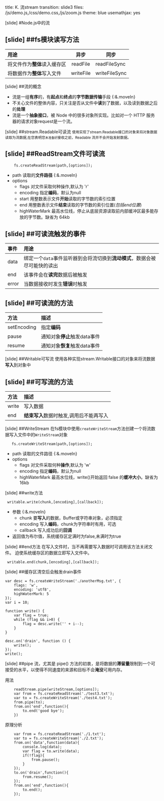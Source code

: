 title: K. 流stream
transition: slide3
files: /js/demo.js,/css/demo.css,/js/zoom.js
theme: blue
usemathjax: yes

[slide]
#Node.js中的流

[slide]
##fs模块读写方法
---
用途 | 异步 | 同步
:-------|:------:|-------
将文件作为**整体**读入缓存区 | readFile | readFileSync
将数据作为**整体**写入文件 | writeFile | writeFileSync

[slide]
##流的概念
- 流是一组**有序**的，有**起点**和**终点**的**字节数据传输**手段 {:&.moveIn}
- 不关心文件的整体内容，只关注是否从文件中**读**到了数据，以及读到数据之后的**处理**
- 流是一个**抽象接口**，被 Node 中的很多对象所实现。比如对一个 HTTP 服务器的请求对象request是一个流。

[slide]
##stream.Readable可读流
<small>使用实现了stream.Readable接口的对象来将对象数据读取为流数据,在您表明您`未准备好`接收之前，Readable 流并不会开始发射数据。</small>

[slide]
##ReadStream文件可读流
----
```
    fs.createReadStream(path,[options]);
```
- path 读取的**文件路径** {:&.moveIn}
- options
    - flags 对文件采取何种操作,默认为 'r'
    - encoding 指定**编码**，默认为null
    - start 用整数表示文件**开始**读取的字节数的索引位置
    - end  用整数表示文件**结束**读取的字节数的索引位置(*包括end位置*)
    - highWaterMark  最高水位线，停止从底层资源读取前内部缓冲区最多能存放的字节数。缺省为 64kb

[slide]
##可读流触发的**事件**
----
事件 | 用途
:-------|:------
data | 绑定一个`data`事件监听器到会将流切换到**流动模式**，数据会被尽可能快的读出
end | 该事件会在**读完**数据后被触发
error | 当数据接收时发生**错误**时触发


[slide]
##可读流的方法
----
 方法 | 描述
:-------|:------
setEncoding | 指定**编码**
pause | 通知对象**停止**触发data事件
resume | 通知对象**恢复**触发data事件


[slide]
##Writable可写流
使用各种实现stream.Writable接口的对象来将流数据**写入**到对象中

[slide]
##可写流的方法
----
 方法 | 描述
:-------|:------
write | 写入数据
end | **结束写入**数据时触发,调用后不能再写入

[slide]
##WriteStream
在fs模块中使用`createWriteStream`方法创建一个将流数据写入文件中的`WriteStream`对象
```
   fs.createWriteStream(path,[options]);
```
- path 读取的文件路径 {:&.moveIn}
- options
    - flags 对文件采取何种**操作**,默认为 'w'
    - encoding 指定**编码**，默认为null
    - highWaterMark  最高水位线，write()开始返回 false 的**缓冲大小**。缺省为 16kb

[slide]
##write方法
```
 writable.write(chunk,[encoding],[callback]);
```
- 参数 {:&.moveIn}
    - chunk  要**写入**的数据，Buffer或字符串对象，必须指定
    - encoding 写入**编码**，chunk为字符串时有用，可选
    - callback 写入成功后的**回调**
- 返回值为布尔值，系统缓存区定满时为false,未满时为true

[slide]
##end方法
在写入文件时，当不再需要写入数据时可调用该方法关闭文件。
迫使系统缓存区的数据立即写入文件中。
```
 writable.end(chunk,[encoding],[callback]);
```

[slide]
##缓存区清空后会触发drain事件
```
var desc = fs.createWriteStream('./anotherMsg.txt', {
    flags: 'w',
    encoding: 'utf8',
    highWaterMark: 5
});
var i = 10;

function write() {
    var flag = true;
    while (flag && i>0) {
        flag = desc.write('' + i--);
    }
}

desc.on('drain', function () {
    write();
});
write();
```

[slide]
##pipe
流，尤其是 pipe() 方法的初衷，是将数据的**滞留量**限制到一个可接受的水平，以使得不同速度的来源和目标不会**淹没**可用内存。

用法
```
    readStream.pipe(writeStream,[options]);
    var from = fs.createReadStream('./test3.txt');
    var to = fs.createWriteStream('./test4.txt');
    from.pipe(to);
    from.on('end',function(){
        to.end('good bye');
    })
```

原理分析
```    
    var from = fs.createReadStream('./1.txt');
    var to = fs.createWriteStream('./2.txt');
    from.on('data',function(data){
        console.log(data);
        var flag = to.write(data);
        if(!flag){
            from.pause();
        }
    });
    to.on('drain',function(){
        from.resume();
    });
    from.on('end',function(){
        to.end();
    });
```
